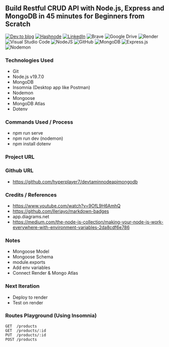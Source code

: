 ## Build Restful CRUD API with Node.js, Express and MongoDB in 45 minutes for Beginners from Scratch


<a target="_blank" href="https://dev.to/hyperplayer7">![Dev.to blog](https://img.shields.io/badge/dev.to-0A0A0A?style=for-the-badge&logo=dev.to&logoColor=white)</a>
<a target="_blank" href="https://shoshin.hashnode.dev/">![Hashnode](https://img.shields.io/badge/Hashnode-2962FF?style=for-the-badge&logo=hashnode&logoColor=white)</a>
<a target="_blank" href="https://www.linkedin.com/in/bryancarlsonchan/">![LinkedIn](https://img.shields.io/badge/linkedin-%230077B5.svg?style=for-the-badge&logo=linkedin&logoColor=white)</a>
![Brave](https://img.shields.io/badge/Brave-FB542B?style=for-the-badge&logo=Brave&logoColor=white)
![Google Drive](https://img.shields.io/badge/Google%20Drive-4285F4?style=for-the-badge&logo=googledrive&logoColor=white)
![Render](https://img.shields.io/badge/Render-%46E3B7.svg?style=for-the-badge&logo=render&logoColor=white)
![Visual Studio Code](https://img.shields.io/badge/Visual%20Studio%20Code-0078d7.svg?style=for-the-badge&logo=visual-studio-code&logoColor=white)
![NodeJS](https://img.shields.io/badge/node.js-6DA55F?style=for-the-badge&logo=node.js&logoColor=white)
![GitHub](https://img.shields.io/badge/github-%23121011.svg?style=for-the-badge&logo=github&logoColor=white)
![MongoDB](https://img.shields.io/badge/MongoDB-%234ea94b.svg?style=for-the-badge&logo=mongodb&logoColor=white)
![Express.js](https://img.shields.io/badge/express.js-%23404d59.svg?style=for-the-badge&logo=express&logoColor=%2361DAFB)
![Nodemon](https://img.shields.io/badge/NODEMON-%23323330.svg?style=for-the-badge&logo=nodemon&logoColor=%BBDEAD)



### Technologies Used
- Git
- Node.js v19.7.0
- MongoDB
- Insomnia (Desktop app like Postman)
- Nodemon
- Mongoose
- MongoDB Atlas
- Dotenv

### Commands Used / Process
- npm run serve
- npm run dev (nodemon)
- npm install dotenv


### Project URL
<!-- - https://urlsession-upload-backend-codebruh.onrender.com/ -->

### Github URL
- https://github.com/hyperplayer7/devtaminnodeapimongodb

### Credits / References
- https://www.youtube.com/watch?v=9OfL9H6AmhQ
- https://github.com/Ileriayo/markdown-badges
- app.diagrams.net
- https://medium.com/the-node-js-collection/making-your-node-js-work-everywhere-with-environment-variables-2da8cdf6e786

### Notes
 - Mongoose Model
 - Mongoose Schema
 - module.exports
 - Add env variables
 - Connect Render & Mongo Atlas

### Next Iteration
- Deploy to render
- Test on render

### Routes Playground (Using Insomnia)
```
GET  /products
GET  /products/:id
PUT  /products/:id
POST /products
```